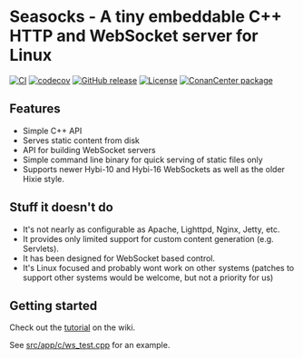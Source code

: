 Seasocks - A tiny embeddable C++ HTTP and WebSocket server for Linux
====================================================================

[![CI](https://github.com/mattgodbolt/seasocks/workflows/ci/badge.svg)](https://github.com/mattgodbolt/seasocks/actions)
[![codecov](https://codecov.io/gh/mattgodbolt/seasocks/branch/master/graph/badge.svg)](https://codecov.io/gh/mattgodbolt/seasocks)
[![GitHub release](https://img.shields.io/github/release/mattgodbolt/seasocks.svg)](https://github.com/mattgodbolt/seasocks/releases)
[![License](https://img.shields.io/badge/license-BSD-yellow.svg)](LICENSE)
[![ConanCenter package](https://repology.org/badge/version-for-repo/conancenter/seasocks.svg)](https://repology.org/project/seasocks/versions)

Features
--------
* Simple C++ API
* Serves static content from disk
* API for building WebSocket servers
* Simple command line binary for quick serving of static files only
* Supports newer Hybi-10 and Hybi-16 WebSockets as well as the older Hixie style.

Stuff it doesn't do
-------------------
* It's not nearly as configurable as Apache, Lighttpd, Nginx, Jetty, etc.
* It provides only limited support for custom content generation (e.g. Servlets).
* It has been designed for WebSocket based control.
* It's Linux focused and probably wont work on other systems (patches to support other systems would be welcome, but not a priority for us)

Getting started
---------------
Check out the [tutorial](https://github.com/mattgodbolt/seasocks/wiki/Seasocks-quick-tutorial) on the wiki.

See [src/app/c/ws_test.cpp](https://github.com/mattgodbolt/seasocks/blob/master/src/app/c/ws_test.cpp) for an example.
